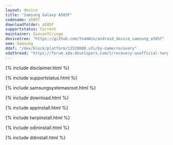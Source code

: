 ```yaml
---
layout: device
title: "Samsung Galaxy A505F"
codename: a505f
downloadfolder: a505f
supportstatus: Current
maintainer: GiovanYCringe
devicetree: "https://github.com/TeamWin/android_device_samsung_a505f"
oem: Samsung
ddof: "/dev/block/platform/13520000.ufs/by-name/recovery"
xdathread: "https://forum.xda-developers.com/t/recovery-unofficial-twrp-3-7-0_11-for-galaxy-a50.4581017/"
---
```


{% include disclaimer.html %}

{% include supportstatus.html %}

{% include samsungsystemasroot.html %}

{% include download.html %}

{% include appinstall.html %}

{% include twrpinstall.html %}

{% include odininstall.html %}

{% include ddinstall.html %}

